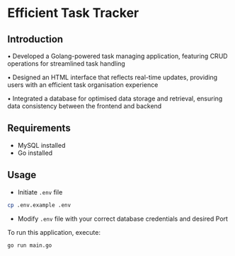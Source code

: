 # Efficient Task Tracker

## Introduction

• Developed a Golang-powered task managing application, featuring CRUD operations for streamlined task handling

• Designed an HTML interface that reflects real-time updates, providing users with an efficient task organisation experience

• Integrated a database for optimised data storage and retrieval, ensuring data consistency between the frontend and backend

## Requirements
* MySQL installed
* Go installed

## Usage


* Initiate `.env` file

```bash
cp .env.example .env
```

* Modify `.env` file with your correct database credentials and desired Port

To run this application, execute:

```bash
go run main.go
```